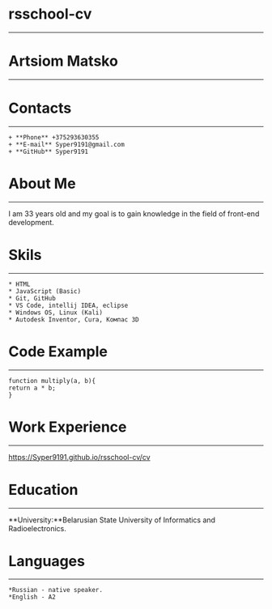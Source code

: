 # rsschool-cv
*******************************************************
# **Artsiom Matsko**
*******************************************************
# **Contacts**
*******************************************************
    + **Phone** +375293630355
    + **E-mail** Syper9191@gmail.com
    + **GitHub** Syper9191
# **About Me**
*******************************************************
I am 33 years old and my goal is to gain knowledge in the field of front-end development.
# **Skils**
*******************************************************
    * HTML
    * JavaScript (Basic)
    * Git, GitHub
    * VS Code, intellij IDEA, eclipse
    * Windows OS, Linux (Kali)
    * Autodesk Inventor, Cura, Компас 3D 
# **Code Example**
*******************************************************
```
function multiply(a, b){
return a * b;
}
```
# **Work Experience**
*******************************************************
https://Syper9191.github.io/rsschool-cv/cv
# **Education**
*******************************************************
**University:**Belarusian State University of Informatics and Radioelectronics.
# **Languages**
*******************************************************
    *Russian - native speaker.
    *English - A2